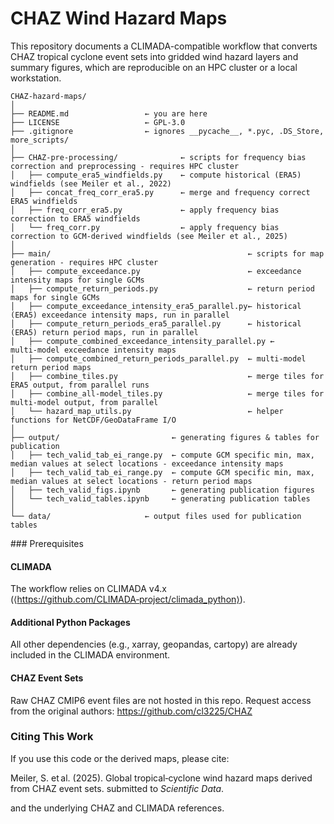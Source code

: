 # CHAZ Wind Hazard Maps

This repository documents a CLIMADA-compatible workflow that converts CHAZ tropical cyclone event sets into gridded wind hazard layers and summary figures, which are reproducible on an HPC cluster or a local workstation.
```
CHAZ-hazard-maps/
│
├── README.md                 ← you are here
├── LICENSE                   ← GPL-3.0
├── .gitignore                ← ignores __pycache__, *.pyc, .DS_Store, more_scripts/
│
├── CHAZ-pre-processing/              ← scripts for frequency bias correction and preprocessing - requires HPC cluster
│   ├── compute_era5_windfields.py    ← compute historical (ERA5) windfields (see Meiler et al., 2022)
│   ├── concat_freq_corr_era5.py      ← merge and frequency correct ERA5 windfields
│   ├── freq_corr_era5.py             ← apply frequency bias correction to ERA5 windfields
│   └── freq_corr.py                  ← apply frequency bias correction to GCM-derived windfields (see Meiler et al., 2025)
│
├── main/                                            ← scripts for map generation - requires HPC cluster
│   ├── compute_exceedance.py                        ← exceedance intensity maps for single GCMs
│   ├── compute_return_periods.py                    ← return period maps for single GCMs
│   ├── compute_exceedance_intensity_era5_parallel.py← historical (ERA5) exceedance intensity maps, run in parallel
│   ├── compute_return_periods_era5_parallel.py      ← historical (ERA5) return period maps, run in parallel
│   ├── compute_combined_exceedance_intensity_parallel.py ← multi‑model exceedance intensity maps
│   ├── compute_combined_return_periods_parallel.py  ← multi‑model return period maps
│   ├── combine_tiles.py                             ← merge tiles for ERA5 output, from parallel runs
│   ├── combine_all-model_tiles.py                   ← merge tiles for multi‑model output, from parallel
│   └── hazard_map_utils.py                          ← helper functions for NetCDF/GeoDataFrame I/O
│
├── output/                         ← generating figures & tables for publication
│   ├── tech_valid_tab_ei_range.py  ← compute GCM specific min, max, median values at select locations - exceedance intensity maps
│   ├── tech_valid_tab_ei_range.py  ← compute GCM specific min, max, median values at select locations - return period maps
│   ├── tech_valid_figs.ipynb       ← generating publication figures
│   └── tech_valid_tables.ipynb     ← generating publication tables
│
└── data/                     ← output files used for publication tables

```


### Prerequisites

#### CLIMADA

The workflow relies on CLIMADA v4.x (⟨https://github.com/CLIMADA‑project/climada_python⟩).

#### Additional Python Packages

All other dependencies (e.g., xarray, geopandas, cartopy) are already included in the CLIMADA environment.

#### CHAZ Event Sets

Raw CHAZ CMIP6 event files are not hosted in this repo.  Request access from the original authors: https://github.com/cl3225/CHAZ



### Citing This Work

If you use this code or the derived maps, please cite:

Meiler, S. et al. (2025). Global tropical‑cyclone wind hazard maps derived from CHAZ event sets. submitted to _Scientific Data_.

and the underlying CHAZ and CLIMADA references.
